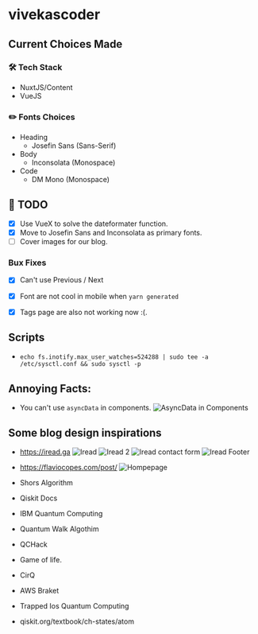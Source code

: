 # vivekascoder

## Current Choices Made

### 🛠️ Tech Stack
- NuxtJS/Content
- VueJS


### ✏️ Fonts Choices
- Heading
  - Josefin Sans (Sans-Serif)
- Body
  - Inconsolata (Monospace)
- Code
  - DM Mono (Monospace)


## 📝 TODO 
- [x] Use VueX to solve the dateformater function.
- [x] Move to Josefin Sans and Inconsolata as primary fonts.
- [ ] Cover images for our blog.
### Bux Fixes
- [x] Can't use Previous / Next
- [x] Font are not cool in mobile when `yarn generated`
- [x] Tags page are also not working now :(.


## Scripts
- `echo fs.inotify.max_user_watches=524288 | sudo tee -a /etc/sysctl.conf && sudo sysctl -p`

## Annoying Facts:
- You can't use `asyncData` in components.
![AsyncData in Components](https://i.imgur.com/R2duxuT.png)

## Some blog design inspirations
- https://iread.ga
![Iread](https://i.imgur.com/gKmsypY.png)
![Iread 2](https://i.imgur.com/xeJycAt.png)
![Iread contact form](https://i.imgur.com/MzbEKOf.png)
![Iread Footer](https://i.imgur.com/uTTyjsa.png)

- https://flaviocopes.com/post/
![Hompepage](https://i.imgur.com/Ac3bzlQ.png)

- Shors Algorithm
- Qiskit Docs
- IBM Quantum Computing
- Quantum Walk Algothim
- QCHack
- Game of life.
- CirQ
- AWS Braket
- Trapped Ios Quantum Computing
- qiskit.org/textbook/ch-states/atom